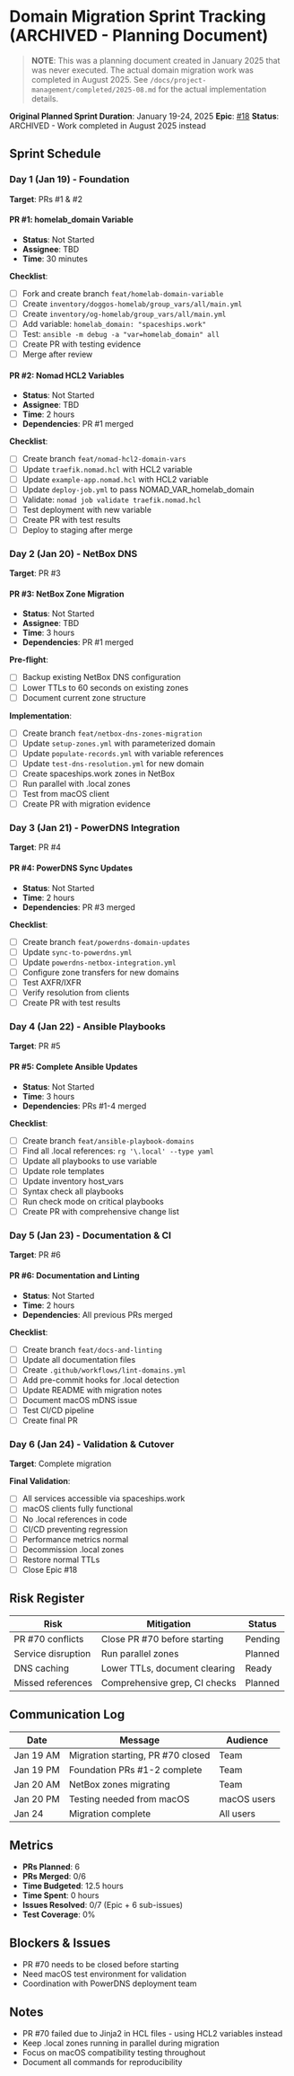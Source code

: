 # Domain Migration Sprint Tracking (ARCHIVED - Planning Document)

> **NOTE**: This was a planning document created in January 2025 that was never executed.
> The actual domain migration work was completed in August 2025.
> See `/docs/project-management/completed/2025-08.md` for the actual implementation details.

**Original Planned Sprint Duration**: January 19-24, 2025
**Epic**: [#18](https://github.com/basher83/andromeda-orchestration/issues/18)
**Status**: ARCHIVED - Work completed in August 2025 instead

## Sprint Schedule

### Day 1 (Jan 19) - Foundation

**Target**: PRs #1 & #2

#### PR #1: homelab_domain Variable

- **Status**: Not Started
- **Assignee**: TBD
- **Time**: 30 minutes

**Checklist**:

- [ ] Fork and create branch `feat/homelab-domain-variable`
- [ ] Create `inventory/doggos-homelab/group_vars/all/main.yml`
- [ ] Create `inventory/og-homelab/group_vars/all/main.yml`
- [ ] Add variable: `homelab_domain: "spaceships.work"`
- [ ] Test: `ansible -m debug -a "var=homelab_domain" all`
- [ ] Create PR with testing evidence
- [ ] Merge after review

#### PR #2: Nomad HCL2 Variables

- **Status**: Not Started
- **Assignee**: TBD
- **Time**: 2 hours
- **Dependencies**: PR #1 merged

**Checklist**:

- [ ] Create branch `feat/nomad-hcl2-domain-vars`
- [ ] Update `traefik.nomad.hcl` with HCL2 variable
- [ ] Update `example-app.nomad.hcl` with HCL2 variable
- [ ] Update `deploy-job.yml` to pass NOMAD_VAR_homelab_domain
- [ ] Validate: `nomad job validate traefik.nomad.hcl`
- [ ] Test deployment with new variable
- [ ] Create PR with test results
- [ ] Deploy to staging after merge

### Day 2 (Jan 20) - NetBox DNS

**Target**: PR #3

#### PR #3: NetBox Zone Migration

- **Status**: Not Started
- **Assignee**: TBD
- **Time**: 3 hours
- **Dependencies**: PR #1 merged

**Pre-flight**:

- [ ] Backup existing NetBox DNS configuration
- [ ] Lower TTLs to 60 seconds on existing zones
- [ ] Document current zone structure

**Implementation**:

- [ ] Create branch `feat/netbox-dns-zones-migration`
- [ ] Update `setup-zones.yml` with parameterized domain
- [ ] Update `populate-records.yml` with variable references
- [ ] Update `test-dns-resolution.yml` for new domain
- [ ] Create spaceships.work zones in NetBox
- [ ] Run parallel with .local zones
- [ ] Test from macOS client
- [ ] Create PR with migration evidence

### Day 3 (Jan 21) - PowerDNS Integration

**Target**: PR #4

#### PR #4: PowerDNS Sync Updates

- **Status**: Not Started
- **Time**: 2 hours
- **Dependencies**: PR #3 merged

**Checklist**:

- [ ] Create branch `feat/powerdns-domain-updates`
- [ ] Update `sync-to-powerdns.yml`
- [ ] Update `powerdns-netbox-integration.yml`
- [ ] Configure zone transfers for new domains
- [ ] Test AXFR/IXFR
- [ ] Verify resolution from clients
- [ ] Create PR with test results

### Day 4 (Jan 22) - Ansible Playbooks

**Target**: PR #5

#### PR #5: Complete Ansible Updates

- **Status**: Not Started
- **Time**: 3 hours
- **Dependencies**: PRs #1-4 merged

**Checklist**:

- [ ] Create branch `feat/ansible-playbook-domains`
- [ ] Find all .local references: `rg '\.local' --type yaml`
- [ ] Update all playbooks to use variable
- [ ] Update role templates
- [ ] Update inventory host_vars
- [ ] Syntax check all playbooks
- [ ] Run check mode on critical playbooks
- [ ] Create PR with comprehensive change list

### Day 5 (Jan 23) - Documentation & CI

**Target**: PR #6

#### PR #6: Documentation and Linting

- **Status**: Not Started
- **Time**: 2 hours
- **Dependencies**: All previous PRs merged

**Checklist**:

- [ ] Create branch `feat/docs-and-linting`
- [ ] Update all documentation files
- [ ] Create `.github/workflows/lint-domains.yml`
- [ ] Add pre-commit hooks for .local detection
- [ ] Update README with migration notes
- [ ] Document macOS mDNS issue
- [ ] Test CI/CD pipeline
- [ ] Create final PR

### Day 6 (Jan 24) - Validation & Cutover

**Target**: Complete migration

**Final Validation**:

- [ ] All services accessible via spaceships.work
- [ ] macOS clients fully functional
- [ ] No .local references in code
- [ ] CI/CD preventing regression
- [ ] Performance metrics normal
- [ ] Decommission .local zones
- [ ] Restore normal TTLs
- [ ] Close Epic #18

## Risk Register

| Risk | Mitigation | Status |
|------|------------|--------|
| PR #70 conflicts | Close PR #70 before starting | Pending |
| Service disruption | Run parallel zones | Planned |
| DNS caching | Lower TTLs, document clearing | Ready |
| Missed references | Comprehensive grep, CI checks | Planned |

## Communication Log

| Date | Message | Audience |
|------|---------|----------|
| Jan 19 AM | Migration starting, PR #70 closed | Team |
| Jan 19 PM | Foundation PRs #1-2 complete | Team |
| Jan 20 AM | NetBox zones migrating | Team |
| Jan 20 PM | Testing needed from macOS | macOS users |
| Jan 24 | Migration complete | All users |

## Metrics

- **PRs Planned**: 6
- **PRs Merged**: 0/6
- **Time Budgeted**: 12.5 hours
- **Time Spent**: 0 hours
- **Issues Resolved**: 0/7 (Epic + 6 sub-issues)
- **Test Coverage**: 0%

## Blockers & Issues

- PR #70 needs to be closed before starting
- Need macOS test environment for validation
- Coordination with PowerDNS deployment team

## Notes

- PR #70 failed due to Jinja2 in HCL files - using HCL2 variables instead
- Keep .local zones running in parallel during migration
- Focus on macOS compatibility testing throughout
- Document all commands for reproducibility
